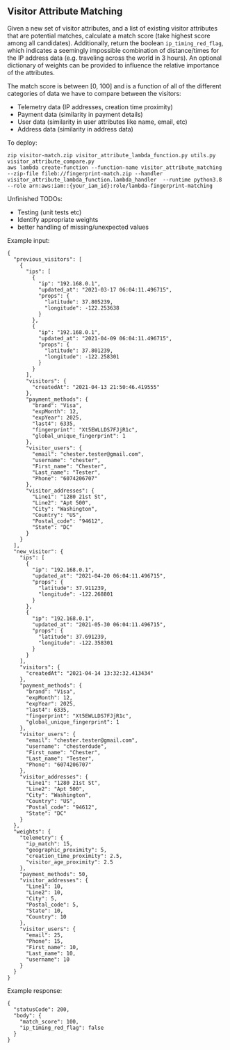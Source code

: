 ## Visitor Attribute Matching

Given a new set of visitor attributes, and a list of existing visitor attributes that are potential matches, calculate a match score (take highest score among all candidates). Additionally, return the boolean `ip_timing_red_flag`, which indicates a seemingly impossible combination of distance/times for the IP address data (e.g. traveling across the world in 3 hours).  An optional dictionary of weights can be provided to influence the relative importance of the attributes. 

The match score is between [0, 100] and is a function of all of the different categories of data we have to compare between the visitors:
- Telemetry data (IP addresses, creation time proximity)
- Payment data (similarity in payment details)
- User data (similarity in user attributes like name, email, etc)
- Address data (similarity in address data)

To deploy:
```
zip visitor-match.zip visitor_attribute_lambda_function.py utils.py visitor_attribute_compare.py
aws lambda create-function --function-name visitor_attribute_matching --zip-file fileb://fingerprint-match.zip --handler visitor_attribute_lambda_function.lambda_handler  --runtime python3.8 --role arn:aws:iam::{your_iam_id}:role/lambda-fingerprint-matching
```

Unfinished TODOs:
- Testing (unit tests etc)
- Identify appropriate weights
- better handling of missing/unexpected values

Example input:
```
{
  "previous_visitors": [
    {
      "ips": [
        {
          "ip": "192.168.0.1",
          "updated_at": "2021-03-17 06:04:11.496715",
          "props": {
            "latitude": 37.805239,
            "longitude": -122.253638
          }
        },
        {
          "ip": "192.168.0.1",
          "updated_at": "2021-04-09 06:04:11.496715",
          "props": {
            "latitude": 37.801239,
            "longitude": -122.258301
          }
        }
      ],
      "visitors": {
        "createdAt": "2021-04-13 21:50:46.419555"
      },
      "payment_methods": {
        "brand": "Visa",
        "expMonth": 12,
        "expYear": 2025,
        "last4": 6335,
        "fingerprint": "Xt5EWLLDS7FJjR1c",
        "global_unique_fingerprint": 1
      },
      "visitor_users": {
        "email": "chester.tester@gmail.com",
        "username": "chester",
        "First_name": "Chester",
        "Last_name": "Tester",
        "Phone": "6074206707"
      },
      "visitor_addresses": {
        "Line1": "1280 21st St",
        "Line2": "Apt 500",
        "City": "Washington",
        "Country": "US",
        "Postal_code": "94612",
        "State": "DC"
      }
    }
  ],
  "new_visitor": {
    "ips": [
      {
        "ip": "192.168.0.1",
        "updated_at": "2021-04-20 06:04:11.496715",
        "props": {
          "latitude": 37.911239,
          "longitude": -122.268801
        }
      },
      {
        "ip": "192.168.0.1",
        "updated_at": "2021-05-30 06:04:11.496715",
        "props": {
          "latitude": 37.691239,
          "longitude": -122.358301
        }
      }
    ],
    "visitors": {
      "createdAt": "2021-04-14 13:32:32.413434"
    },
    "payment_methods": {
      "brand": "Visa",
      "expMonth": 12,
      "expYear": 2025,
      "last4": 6335,
      "fingerprint": "Xt5EWLLDS7FJjR1c",
      "global_unique_fingerprint": 1
    },
    "visitor_users": {
      "email": "chester.tester@gmail.com",
      "username": "chesterdude",
      "First_name": "Chester",
      "Last_name": "Tester",
      "Phone": "6074206707"
    },
    "visitor_addresses": {
      "Line1": "1280 21st St",
      "Line2": "Apt 500",
      "City": "Washington",
      "Country": "US",
      "Postal_code": "94612",
      "State": "DC"
    }
  },
  "weights": {
    "telemetry": {
      "ip_match": 15,
      "geographic_proximity": 5,
      "creation_time_proximity": 2.5,
      "visitor_age_proximity": 2.5
    },
    "payment_methods": 50,
    "visitor_addresses": {
      "Line1": 10,
      "Line2": 10,
      "City": 5,
      "Postal_code": 5,
      "State": 10,
      "Country": 10
    },
    "visitor_users": {
      "email": 25,
      "Phone": 15,
      "First_name": 10,
      "Last_name": 10,
      "username": 10
    }
  }
}
```

Example response:
```
{
  "statusCode": 200,
  "body": {
    "match_score": 100,
    "ip_timing_red_flag": false
  }
}
```
